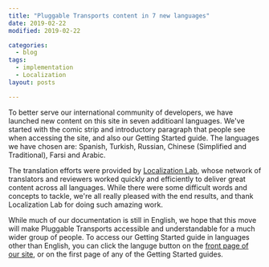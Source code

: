 ```yaml
---
title: "Pluggable Transports content in 7 new languages"
date: 2019-02-22
modified: 2019-02-22

categories:
  - blog
tags:
  - implementation
  - Localization
layout: posts

---
```

To better serve our international community of developers, we have launched new content on this site in seven additioanl languages. We've started with the comic strip and introductory paragraph that people see when accessing the site, and also our Getting Started guide. The languages we have chosen are: Spanish, Turkish, Russian, Chinese (Simplified and Traditional), Farsi and Arabic.

The translation efforts were provided by <a href="https://www.localizationlab.org/">Localization Lab</a>, whose network of translators and reviewers worked quickly and efficiently to deliver great content across all languages. While there were some difficult words and concepts to tackle, we're all really pleased with the end results, and thank Localization Lab for doing such amazing work.

While much of our documentation is still in English, we hope that this move will make Pluggable Transports accessible and understandable for a much wider group of people. To access our Getting Started guide in languages other than English, you can click the languge button on the <a href="/">front page of our site</a>, or on the first page of any of the Getting Started guides. 